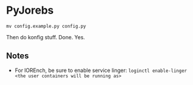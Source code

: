# PyJorebs

`mv config.example.py config.py`

Then do konfig stuff.
Done.
Yes.

## Notes
- For lOREnch, be sure to enable service linger: `loginctl enable-linger <the user containers will be running as>`
